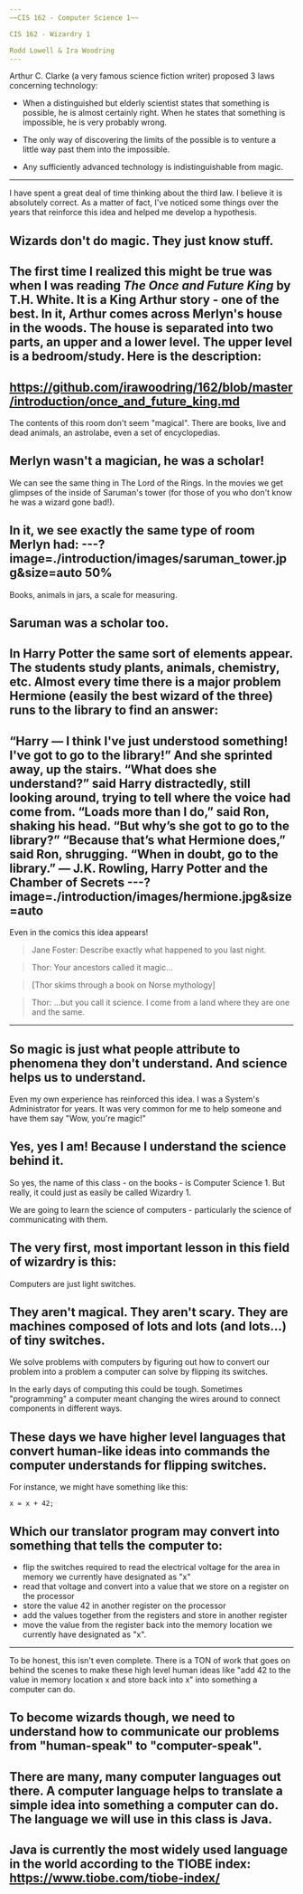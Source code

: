 ```yaml
---
~~CIS 162 - Computer Science 1~~

CIS 162 - Wizardry 1

Rodd Lowell & Ira Woodring
---
```

Arthur C. Clarke (a very famous science fiction writer) proposed 3 laws concerning technology:

- When a distinguished but elderly scientist states that something is possible, he is almost certainly right. When he states that something is impossible, he is very probably wrong.

- The only way of discovering the limits of the possible is to venture a little way past them into the impossible.

- Any sufficiently advanced technology is indistinguishable from magic.
---
I have spent a great deal of time thinking about the third law.  I believe it is absolutely correct.  As a matter of fact, I've noticed some things over the years that reinforce this idea and helped me develop a hypothesis.

Wizards don't do magic.  They just know stuff.
---
The first time I realized this might be true was when I was reading *The Once and Future King* by T.H. White.  It is a King Arthur story - one of the best.  In it, Arthur comes across Merlyn's house in the woods.  The house is separated into two parts, an upper and a lower level.  The upper level is a bedroom/study.  Here is the description:
---
https://github.com/irawoodring/162/blob/master/introduction/once_and_future_king.md
---
The contents of this room don't seem "magical".  There are books, live and dead animals, an astrolabe, even a set of encyclopedias.

Merlyn wasn't a magician, he was a scholar!
---
We can see the same thing in The Lord of the Rings.  In the movies we get glimpses of the inside of Saruman's tower (for those of you who don't know he was a wizard gone bad!).

In it, we see exactly the same type of room Merlyn had:
---?image=./introduction/images/saruman_tower.jpg&size=auto 50%
---
Books, animals in jars, a scale for measuring.

Saruman was a scholar too.
---
In Harry Potter the same sort of elements appear.  The students study plants, animals, chemistry, etc.  Almost every time there is a major problem Hermione (easily the best wizard of the three) runs to the library to find an answer:
---
“Harry — I think I've just understood something! I've got to go to the library!”
And she sprinted away, up the stairs.
“What does she understand?” said Harry distractedly, still looking around, trying to tell where the voice had come from.
“Loads more than I do,” said Ron, shaking his head.
“But why’s she got to go to the library?”
“Because that’s what Hermione does,” said Ron, shrugging. “When in doubt, go to the library.”
― J.K. Rowling, Harry Potter and the Chamber of Secrets
---?image=./introduction/images/hermione.jpg&size=auto
---
Even in the comics this idea appears!

>Jane Foster: Describe exactly what happened to you last night.

>Thor: Your ancestors called it magic...

>[Thor skims through a book on Norse mythology]

>Thor: ...but you call it science. I come from a land where they are one and the same.

---
So magic is just what people attribute to phenomena they don't understand.  And science helps us to understand.
---
Even my own experience has reinforced this idea.  I was a System's Administrator for years.  It was very common for me to help someone and have them say "Wow, you're magic!"

Yes, yes I am!  Because I understand the science behind it.
---
So yes, the name of this class - on the books - is Computer Science 1.  But really, it could just as easily be called Wizardry 1.

We are going to learn the science of computers - particularly the science of communicating with them.

The very first, most important lesson in this field of wizardry is this:
---
Computers are just light switches.

They aren't magical.  They aren't scary.  They are machines composed of lots and lots (and lots...) of tiny switches.
---
We solve problems with computers by figuring out how to convert our problem into a problem a computer can solve by flipping its switches.

In the early days of computing this could be tough.  Sometimes "programming" a computer meant changing the wires around to connect components in different ways.

These days we have higher level languages that convert human-like ideas into commands the computer understands for flipping switches.
---
For instance, we might have something like this:

```
x = x + 42;
```

Which our translator program may convert into something that tells the computer to:
---
- flip the switches required to read the electrical voltage for the area in memory we currently have designated as "x"
- read that voltage and convert into a value that we store on a register on the processor
- store the value 42 in another register on the processor
- add the values together from the registers and store in another register
- move the value from the register back into the memory location we currently have designated as "x".
---
To be honest, this isn't even complete.  There is a TON of work that goes on behind the scenes to make these high level human ideas like "add 42 to the value in memory location x and store back into x" into something a computer can do.

To become wizards though, we need to understand how to communicate our problems from "human-speak" to "computer-speak".
---
There are many, many computer languages out there.  A computer language helps to translate a simple idea into something a computer can do.  The language we will use in this class is Java.
---
Java is currently the most widely used language in the world according to the TIOBE index: https://www.tiobe.com/tiobe-index/
---
